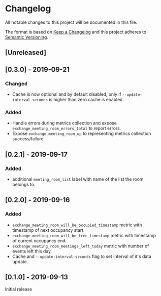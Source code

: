 # Changelog
All notable changes to this project will be documented in this file.

The format is based on [Keep a Changelog](http://keepachangelog.com/en/1.0.0/)
and this project adheres to [Semantic Versioning](http://semver.org/spec/v2.0.0.html).

## [Unreleased]

## [0.3.0] - 2019-09-21

### Changed
- Cache is now optional and by default disabled, only if `--update-interval-seconds` is higher than zero cache is enabled.

### Added
- Handle errors during metrics collection and expose `exchange_meeting_room_errors_total` to report errors.
- Expose `exchange_meeting_room_up` to representing metrics collection success/failure.

## [0.2.1] - 2019-09-17

### Added
- additional `meeting_room_list` label with name of the list the room belongs to. 

## [0.2.0] - 2019-09-16

### Added
- `exchange_meeting_room_will_be_occupied_timestamp` metric with timestamp of next occupancy start.
- `exchange_meeting_room_will_be_free_timestamp` metric with timestamp of current occupancy end.
- `exchange_meeting_room_meetings_left_today` metric with number of events left this day.
- Cache and `--update-interval-seconds` flag to set interval of it's data update.

## [0.1.0] - 2019-09-13

Initial release

